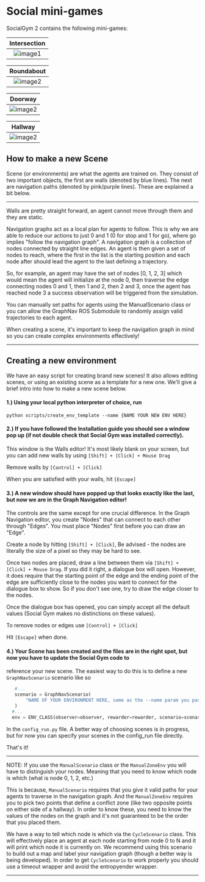 # Social mini-games

SocialGym 2 contains the following mini-games:

<!-- | <center>Intersection</center> | <center>Roundabout</center> | <center>Doorway</center> | <center>Hallway</center> |
| :--------------------: | :--------------------: | :--------------------: | :--------------------: |
| ![image1](../../data/images/intersection.JPG) | ![image1](../../data/images/roundabout.png) | ![image1](../../data/images/doorway.png) | ![image1](../../data/images/hallway.png) |
 -->

| <center>Intersection</center> | 
| :--------------------: | 
| ![image1](../../data/images/intersection.JPG) | 

|<center>Roundabout</center> |
| :--------------------: | 
| ![image2](../../data/images/roundabout.png) | 

|<center>Doorway</center> |
| :--------------------: | 
| ![image2](../../data/images/doorway.png) | 

|<center>Hallway</center> |
| :--------------------: | 
| ![image2](../../data/images/hallway.png) | 

## How to make a new Scene

Scene (or environments) are what the agents are trained on.  They consist of two important objects, the first are walls
(denoted by blue lines).  The next are navigation paths (denoted by pink/purple lines).  These are explained a bit 
below.

---

Walls are pretty straight forward, an agent cannot move through them and they are static.

Navigation graphs act as a local plan for agents to follow.  This is why we are able to reduce our actions to just 0 and
1 (0 for stop and 1 for go), where go implies "follow the navigation graph". A navigation graph is a collection of nodes
connected by straight line edges.  An agent is then given a set of nodes to reach, where the first in the list is the
starting position and each node after should lead the agent to the last defining a trajectory. 

So, for example, an agent may have the set of nodes \[0, 1, 2, 3\] which would mean the agent will initialize at the 
node 0, then traverse the edge connecting nodes 0 and 1, then 1 and 2, then 2 and 3, once the agent has reached node 3
a success observation will be triggered from the simulation.  

You can manually set paths for agents using the ManualScenario class or you can allow the GraphNav ROS Submodule to 
randomly assign valid trajectories to each agent.

When creating a scene, it's important to keep the navigation graph in mind so you can create complex environments 
effectively!

---

## Creating a new environment

We have an easy script for creating brand new scenes!  It also allows editing scenes, or using an existing scene as a
template for a new one.  We'll give a brief intro into how to make a new scene below.

#### 1.) Using your local python interpreter of choice, run
```shell
python scripts/create_env_template --name {NAME YOUR NEW ENV HERE}
```

#### 2.) If you have followed the Installation guide you should see a window pop up (if not double check that Social Gym was installed correctly).

This window is the Walls editor!  It's most likely blank on your screen, but you can add new walls by using 
`[Shift] + [Click] + Mouse Drag`

Remove walls by `[Control] + [Click]`

When you are satisfied with your walls, hit `[Escape]`

#### 3.) A new window should have popped up that looks exactly like the last, but now we are in the Graph Navigation editor!

The controls are the same except for one crucial difference.  In the Graph Navigation editor, you create "Nodes" that 
can connect to each other through "Edges".  You must place "Nodes" first before you can draw an "Edge".

Create a node by hitting `[Shift] + [Click]`, Be advised - the nodes are literally the size of a pixel so they may be hard
to see.

Once two nodes are placed, draw a line between them via `[Shift] + [Click] + Mouse Drag`.  If you did it right, a 
dialogue box will open.  However, it does require that the starting point of the edge and the ending point of the edge
are sufficiently close to the nodes you want to connect for the dialogue box to show.  So if you don't see one, try to 
draw the edge closer to the nodes.

Once the dialogue box has opened, you can simply accept all the default values (Social Gym makes no distinctions on
these values).

To remove nodes or edges use `[Control] + [Click]`

Hit `[Escape]` when done.

#### 4.) Your Scene has been created and the files are in the right spot, but now you have to update the Social Gym code to
reference your new scene.  The easiest way to do this is to define a new `GraphNavScenario` scenario like so

```python
   #...
   scenario = GraphNavScenario(
       "NAME OF YOUR ENVIRONMENT HERE, same as the --name param you passed in before",
   )
  #...
  env = ENV_CLASS(observer=observer, rewarder=rewarder, scenario=scenario, num_humans=0, num_agents=num_agents, debug=debug)
```

In the `config_run.py` file.  A better way of choosing scenes is in progress, but for now you can specify your scenes 
in the config_run file directly.


That's it!

---

NOTE:  If you use the `ManualScenario` class or the `ManualZoneEnv` you will have to distinguish your nodes.  Meaning 
that you need to know which node is which (what is node 0, 1, 2, etc.)

This is because, `ManualScenario` requires that you give it valid paths for your agents to traverse in the navigation
graph.  And the `ManualZoneEnv` requires you to pick two points that define a conflict zone (like two opposite points
on either side of a hallway).  In order to know these, you need to know the values of the nodes on the graph and it's
not guaranteed to be the order that you placed them.

We have a way to tell which node is which via the `CycleScenario` class.  This will effectively place an agent at each
node starting from node 0 to N and it will print which node it is currently on.  We recommend using this scenario to 
build out a map and label your navigation graph (though a better way is being developed).  In order to get `CycleScenario`
to work properly you should use a timeout wrapper and avoid the entropyender wrapper.

---